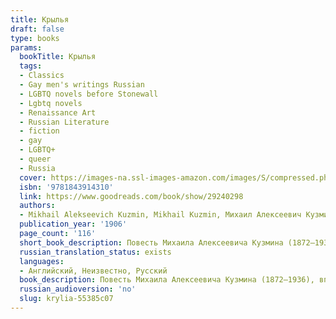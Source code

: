 ```yaml
---
title: Крылья
draft: false
type: books
params:
  bookTitle: Крылья
  tags:
  - Classics
  - Gay men's writings Russian
  - LGBTQ novels before Stonewall
  - Lgbtq novels
  - Renaissance Art
  - Russian Literature
  - fiction
  - gay
  - LGBTQ+
  - queer
  - Russia
  cover: https://images-na.ssl-images-amazon.com/images/S/compressed.photo.goodreads.com/books/1456102230i/29240298.jpg
  isbn: '9781843914310'
  link: https://www.goodreads.com/book/show/29240298
  authors:
  - Mikhail Alekseevich Kuzmin, Mikhail Kuzmin, Михаил Алексеевич Кузмин
  publication_year: '1906'
  page_count: '116'
  short_book_description: Повесть Михаила Алексеевича Кузмина (1872—1936), впервые опубликованная в 1906 году. «В несколько опустевшем под утро вагоне становилось все светлее; через запотевшие окна можно было видеть почти...
  russian_translation_status: exists
  languages:
  - Английский, Неизвестно, Русский
  book_description: Повесть Михаила Алексеевича Кузмина (1872—1936), впервые опубликованная в 1906 году. «В несколько опустевшем под утро вагоне становилось все светлее; через запотевшие окна можно было видеть почти ядовито-яркую, несмотря на конец августа, зелень травы, размокшие дороги, тележки молочниц перед закрытым шлагбаумом, будки сторожей, гуляющих дачниц под цветными зонтиками. На частых и однообразных станциях в вагон набирались новые местные пассажиры с портфелями, и было видно, что вагон, дорога, — для них не эпоха, ни даже эпизод жизни, а обычная часть дневной программы, и скамейка, где сидел Николай Иванович Смуров с Ваней, казалась наиболее солидной и значительной из всего вагона
  russian_audioversion: 'no'
  slug: krylia-55385c07
---
```

